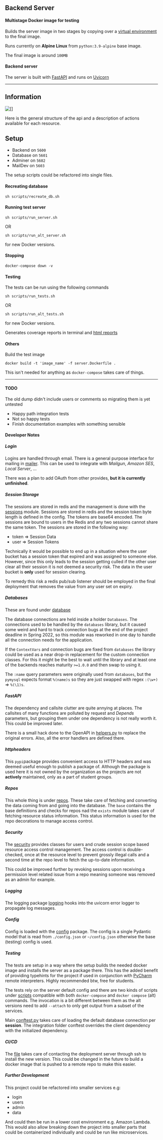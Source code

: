## Backend Server

#### Multistage Docker image for testing

Builds the server image in two stages by copying over
a [virtual environment](https://docs.python.org/3/library/venv.html) to the final image.

Runs currently on __Alpine Linux__ from `python:3.9-alpine` base image.

The final image is around `100MB`

#### Backend server

The server is built with [FastAPI](https://fastapi.tiangolo.com/) and runs on [Uvicorn](https://www.uvicorn.org/)

---

## Information

![[]](.github/images/api-structure.png)

Here is the general structure of the api and a description of actions available for each resource.

## Setup

- Backend on `5600`
- Database on `5601`
- Adminer on `5602`
- MailDev on `5603`

The setup scripts could be refactored into single files.

#### Recreating database

```shell
sh scripts/recreate_db.sh
```

#### Running test server

```shell
sh scripts/run_server.sh
```

OR

```shell
sh scripts/run_alt_server.sh
```

for new Docker versions.

#### Stopping

```shell
docker-compose down -v
```

#### Testing

The tests can be run using the following commands

````shell
sh scripts/run_tests.sh
````

OR

````shell
sh scripts/run_alt_tests.sh
````

for new Docker versions.

Generates coverage reports in terminal and [html reports](./htmlcov/index.html)

#### Others

Build the test image

```shell
docker build -t 'image_name' -f server.Dockerfile .
```

This isn't needed for anything as `docker-compose` takes care of things.

---

#### TODO

The old dump didn't include users or comments so migrating them is yet untested

- Happy path integration tests
- Not so happy tests
- Finish documentation examples with something sensible

#### Developer Notes

##### Login

Logins are handled through email. There is a general purpose interface for mailing in [mailer](./src/muistoja/mailer).
This can be used to integrate with _Mailgun_, _Amazon SES_, _Local Server_, ...

There was a plan to add OAuth from other provides, __but it is currently unfinished__.

##### Session Storage

The sessions are stored in redis and the management is done with the [sessions](./src/muistoja/sessions) module.
Sessions are stored in redis and the session token byte length is defined in the config. The tokens are base64 encoded.
The sessions are bound to users in the Redis and any two sessions cannot share the same token. The sessions are stored
in the following way:

- token => Session Data
- user => Session Tokens

Technically it would be possible to end up in a situation where the user bucket has a session token that expired and was
assigned to someone else. However, since this only leads to the session getting culled if the other user clear all their
session it is not deemed a security risk. The data in the user bucket is __only__ used for session clearing.

To remedy this risk a redis pub/sub listener should be employed in the final deployment that removes the value from any
user set on expiry.

##### Databases

These are found under [database](./src/muistoja/database)

The database connections are held inside a holder `Databases`. The connections used to be handled by the `databases`
library, but it caused some weird and hard to track connection bugs at the end of the project deadline in Spring 2022,
so this module was reworked in one day to handle all the connection needs for the application.

If the `ContextVars` and connection bugs are fixed from `databases` the library could be used as a near drop-in
replacement for the custom connection classes. For this it might be the best to wait until the library and at least one
of the backends reaches maturity `>=1.0.0` and then swap to using it.

The `:name` query parameters were originally used from `databases`, but the `pymysql` expects format `%(name)s`
so they are just swapped with regex `:(\w+)` => `%(\1)s`.

##### FastAPI

The dependency and callsite clutter are quite annying at places. The callsites of many functions are polluted by request
and _Depends_ parameters, but grouping them under one dependency is not really worth it. This could be improved later.

There is a small hack done to the OpenAPI in [helpers.py](./src/muistoja/errors/helpers.py) to replace the original
errors. Also, all the error handlers are defined there.

##### httpheaders

This `pypi`package provides convenient access to HTTP headers and was deemed useful enough to publish a package of.
Although the package is used here it is not owned by the organization as the projects are not __actively__ maintained,
only as a part of student groups.

##### Repos

This whole thing is under [repos](./src/muistoja/backend/repos). These take care of fetching and converting the data
coming from and going into the database. The `base` contains the base definitions and checks for repos nad the `exists`
module takes care of fetching resource status information. This status information is used for the repo decorations to
manage access control.

##### Security

The [security](./src/muistoja/security) provides classes for users and crude session scope based resource access control
management. The access control is double-checked, once at the resource level to prevent grossly illegal calls and a
second time at the repo level to fetch the up-to-date information.

This could be improved further by revoking sessions upon receiving a permission level related issue from a repo meaning
someone was removed as an admin for example.

##### Logging

The logging package [logging](./src/muistoja/logging/__init__.py) hooks into the uvicorn error logger to propagate log
messages.

##### Config

Config is loaded with the [config](./src/muistoja/config) package. The config is a single Pydantic model that is read
from `./config.json` or `~/config.json` otherwise the base (testing) config is used.

##### Testing

The tests are setup in a way where the setup builds the needed docker image and installs the server as a package there.
This has the added benefit of providing typehints for the project if used in conjunction
with [PyCharm](https://www.jetbrains.com/pycharm/) remote interpreters. Highly recommended btw, free for students.

The tests rely on the server default config and there are two kinds of scripts under [scripts](./scripts) compatible
with both `docker-compose` and `docker compose` (alt) commands. The invocation is a bit different between them as the
alt versions need to add `--attach` to only get output from a subset of the services.

Main [conftest.py](./src/test/conftest.py) takes care of loading the default database connection per __session__. The
integration folder conftest overrides the client dependency with the initialized dependency.

##### CI/CD

The [file](./.github/workflows/main.yml) takes care of contacting the deployment server through ssh to install the new
version. This could be changed in the future to build a docker image that is pushed to a remote repo to make this
easier.

##### Further Development

This project could be refactored into smaller services e.g:

- login
- users
- admin
- data

And could then be run in a lower cost environment e.g. Amazon Lambda. This would also allow breaking down the project
into smaller parts that could be containerized individually and could be run like microservices.